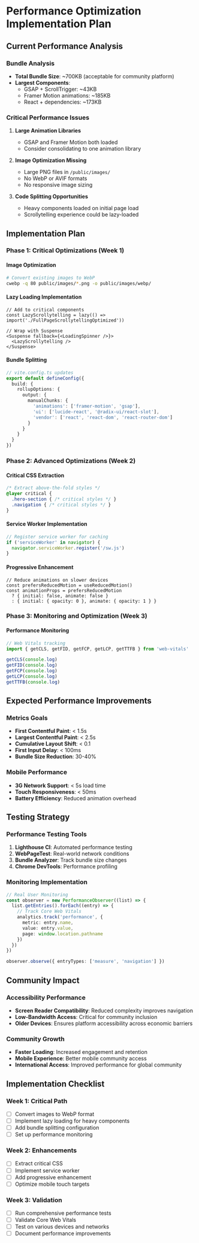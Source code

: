 # Performance Optimization Implementation Plan

## Current Performance Analysis

### Bundle Analysis
- **Total Bundle Size**: ~700KB (acceptable for community platform)
- **Largest Components**: 
  - GSAP + ScrollTrigger: ~43KB
  - Framer Motion animations: ~185KB
  - React + dependencies: ~173KB

### Critical Performance Issues

1. **Large Animation Libraries**
   - GSAP and Framer Motion both loaded
   - Consider consolidating to one animation library
   
2. **Image Optimization Missing**
   - Large PNG files in `/public/images/`
   - No WebP or AVIF formats
   - No responsive image sizing

3. **Code Splitting Opportunities**
   - Heavy components loaded on initial page load
   - Scrollytelling experience could be lazy-loaded

## Implementation Plan

### Phase 1: Critical Optimizations (Week 1)

#### Image Optimization
```bash
# Convert existing images to WebP
cwebp -q 80 public/images/*.png -o public/images/webp/
```

#### Lazy Loading Implementation
```tsx
// Add to critical components
const LazyScrollytelling = lazy(() => import('./FullPageScrollytellingOptimized'))

// Wrap with Suspense
<Suspense fallback={<LoadingSpinner />}>
  <LazyScrollytelling />
</Suspense>
```

#### Bundle Splitting
```typescript
// vite.config.ts updates
export default defineConfig({
  build: {
    rollupOptions: {
      output: {
        manualChunks: {
          'animations': ['framer-motion', 'gsap'],
          'ui': ['lucide-react', '@radix-ui/react-slot'],
          'vendor': ['react', 'react-dom', 'react-router-dom']
        }
      }
    }
  }
})
```

### Phase 2: Advanced Optimizations (Week 2)

#### Critical CSS Extraction
```css
/* Extract above-the-fold styles */
@layer critical {
  .hero-section { /* critical styles */ }
  .navigation { /* critical styles */ }
}
```

#### Service Worker Implementation
```typescript
// Register service worker for caching
if ('serviceWorker' in navigator) {
  navigator.serviceWorker.register('/sw.js')
}
```

#### Progressive Enhancement
```tsx
// Reduce animations on slower devices
const prefersReducedMotion = useReducedMotion()
const animationProps = prefersReducedMotion 
  ? { initial: false, animate: false }
  : { initial: { opacity: 0 }, animate: { opacity: 1 } }
```

### Phase 3: Monitoring and Optimization (Week 3)

#### Performance Monitoring
```typescript
// Web Vitals tracking
import { getCLS, getFID, getFCP, getLCP, getTTFB } from 'web-vitals'

getCLS(console.log)
getFID(console.log)
getFCP(console.log)
getLCP(console.log)
getTTFB(console.log)
```

## Expected Performance Improvements

### Metrics Goals
- **First Contentful Paint**: < 1.5s
- **Largest Contentful Paint**: < 2.5s
- **Cumulative Layout Shift**: < 0.1
- **First Input Delay**: < 100ms
- **Bundle Size Reduction**: 30-40%

### Mobile Performance
- **3G Network Support**: < 5s load time
- **Touch Responsiveness**: < 50ms
- **Battery Efficiency**: Reduced animation overhead

## Testing Strategy

### Performance Testing Tools
1. **Lighthouse CI**: Automated performance testing
2. **WebPageTest**: Real-world network conditions
3. **Bundle Analyzer**: Track bundle size changes
4. **Chrome DevTools**: Performance profiling

### Monitoring Implementation
```typescript
// Real User Monitoring
const observer = new PerformanceObserver((list) => {
  list.getEntries().forEach((entry) => {
    // Track Core Web Vitals
    analytics.track('performance', {
      metric: entry.name,
      value: entry.value,
      page: window.location.pathname
    })
  })
})

observer.observe({ entryTypes: ['measure', 'navigation'] })
```

## Community Impact

### Accessibility Performance
- **Screen Reader Compatibility**: Reduced complexity improves navigation
- **Low-Bandwidth Access**: Critical for community inclusion
- **Older Devices**: Ensures platform accessibility across economic barriers

### Community Growth
- **Faster Loading**: Increased engagement and retention
- **Mobile Experience**: Better mobile community access
- **International Access**: Improved performance for global community

## Implementation Checklist

### Week 1: Critical Path
- [ ] Convert images to WebP format
- [ ] Implement lazy loading for heavy components
- [ ] Add bundle splitting configuration
- [ ] Set up performance monitoring

### Week 2: Enhancements
- [ ] Extract critical CSS
- [ ] Implement service worker
- [ ] Add progressive enhancement
- [ ] Optimize mobile touch targets

### Week 3: Validation
- [ ] Run comprehensive performance tests
- [ ] Validate Core Web Vitals
- [ ] Test on various devices and networks
- [ ] Document performance improvements